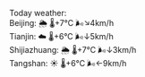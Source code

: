 Today weather:  
Beijing: 🌦   🌡️+7°C 🌬️↘4km/h  
Tianjin: ☁️   🌡️+6°C 🌬️↓5km/h  
Shijiazhuang: 🌦   🌡️+7°C 🌬️↓3km/h  
Tangshan: ☀️   🌡️+6°C 🌬️←9km/h  
